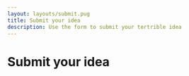 ```yaml
---
layout: layouts/submit.pug
title: Submit your idea
description: Use the form to submit your tertrible idea
---
```


# Submit your idea